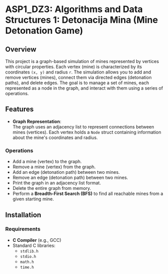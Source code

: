 # ASP1_DZ3: Algorithms and Data Structures 1: Detonacija Mina (Mine Detonation Game)

## Overview

This project is a graph-based simulation of mines represented by vertices with circular properties. Each vertex (mine) is characterized by its coordinates `(x, y)` and radius `r`. The simulation allows you to add and remove vertices (mines), connect them via directed edges (detonation paths), and delete edges. The goal is to manage a set of mines, each represented as a node in the graph, and interact with them using a series of operations.

## Features

- **Graph Representation**:  
  The graph uses an adjacency list to represent connections between mines (vertices). Each vertex holds a `Node` struct containing information about the mine's coordinates and radius.

### Operations

- Add a mine (vertex) to the graph.
- Remove a mine (vertex) from the graph.
- Add an edge (detonation path) between two mines.
- Remove an edge (detonation path) between two mines.
- Print the graph in an adjacency list format.
- Delete the entire graph from memory.
- Perform a **Breadth-First Search (BFS)** to find all reachable mines from a given starting mine.

## Installation

### Requirements

- **C Compiler** (e.g., GCC)
- Standard C libraries:  
  - `stdlib.h`  
  - `stdio.h`  
  - `math.h`  
  - `time.h`
